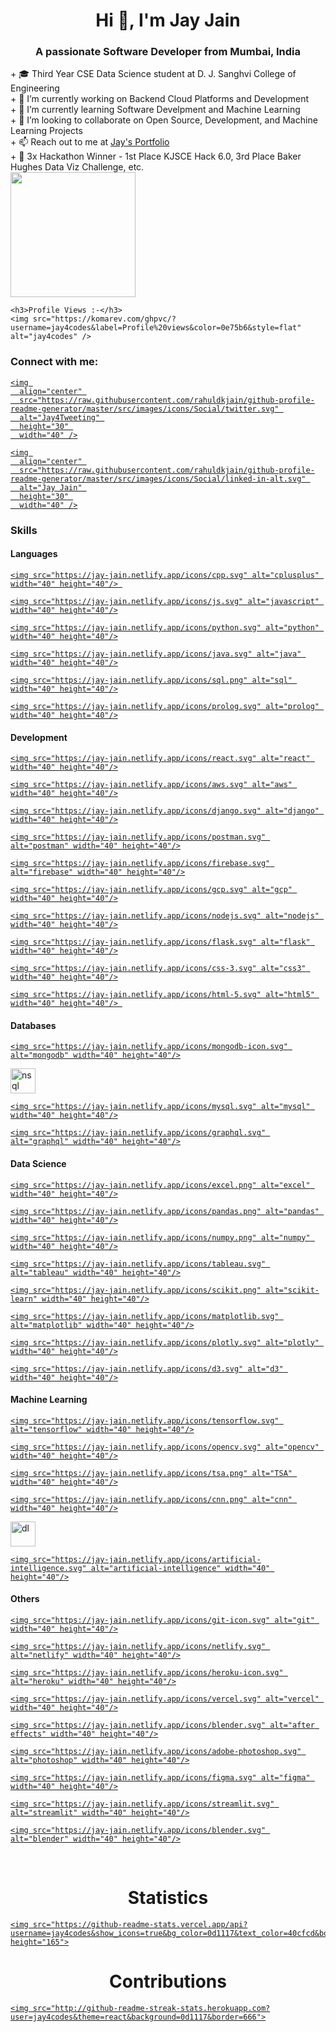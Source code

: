 <h1 align="center">Hi 👋, I'm Jay Jain</h1>
<h3 align="center">A passionate Software Developer from Mumbai, India</h3>
<p align="left">
  + 🎓 Third Year CSE Data Science student at D. J. Sanghvi College of Engineering<br>
  + 🔭 I’m currently working on Backend Cloud Platforms and Development<br>
  + 🌱 I’m currently learning Software Develpment and Machine Learning<br>
  + 👯 I’m looking to collaborate on Open Source, Development, and Machine Learning Projects<br>
  + 📫 Reach out to me at <a href="https://jay-jain.netlify.app/" target="_blank">Jay's Portfolio</a><br>
  + 🥇 3x Hackathon Winner - 1st Place KJSCE Hack 6.0, 3rd Place Baker Hughes Data Viz Challenge, etc. <br>
  <img src="https://github.com/Adam-pw/Adam-pw/blob/main/animation_500_kxa883sd.gif" width="200" height="200"/>
</p>
<p align="right"> 

    <h3>Profile Views :-</h3>
    <img src="https://komarev.com/ghpvc/?username=jay4codes&label=Profile%20views&color=0e75b6&style=flat" alt="jay4codes" /> 

</p>
<p align="left">
  <h3>Connect with me:</h3>
  <a href="https://twitter.com/Jay4Tweeting" target="_blank">

    <img 
      align="center" 
      src="https://raw.githubusercontent.com/rahuldkjain/github-profile-readme-generator/master/src/images/icons/Social/twitter.svg" 
      alt="Jay4Tweeting" 
      height="30" 
      width="40" />

  </a>
  <a href="https://www.linkedin.com/in/jay-jain-a9bb12200/" target="_blank">

    <img 
      align="center" 
      src="https://raw.githubusercontent.com/rahuldkjain/github-profile-readme-generator/master/src/images/icons/Social/linked-in-alt.svg" 
      alt="Jay Jain" 
      height="30" 
      width="40" />

  </a>
</p>

<p align="left">
  <h3>Skills</h3>
  <h4>Languages</h4>
  <a href="#">

    <img src="https://jay-jain.netlify.app/icons/cpp.svg" alt="cplusplus" width="40" height="40"/> 

  </a>
  <a href="https://reactjs.org/" target="_blank" rel="noreferrer">

    <img src="https://jay-jain.netlify.app/icons/js.svg" alt="javascript" width="40" height="40"/>

  </a> 
  <a href="https://www.python.org" target="_blank">

    <img src="https://jay-jain.netlify.app/icons/python.svg" alt="python" width="40" height="40"/>

  </a>
  <a href="https://www.java.com/en/" target="_blank">

    <img src="https://jay-jain.netlify.app/icons/java.svg" alt="java" width="40" height="40"/>

  </a>

  <a href="#">

    <img src="https://jay-jain.netlify.app/icons/sql.png" alt="sql" width="40" height="40"/>

  </a>
  <a href="https://www.swi-prolog.org/" target="_blank">

    <img src="https://jay-jain.netlify.app/icons/prolog.svg" alt="prolog" width="40" height="40"/>

  </a>
  <h4>Development</h4>
  <a href="https://reactjs.org/" target="_blank" rel="noreferrer">

    <img src="https://jay-jain.netlify.app/icons/react.svg" alt="react" width="40" height="40"/>

  </a> 
  <a href="https://aws.amazon.com" target="_blank" rel="noreferrer">

    <img src="https://jay-jain.netlify.app/icons/aws.svg" alt="aws" width="40" height="40"/>

  </a>
  <a href="https://www.djangoproject.com/" target="_blank" rel="noreferrer">

    <img src="https://jay-jain.netlify.app/icons/django.svg" alt="django" width="40" height="40"/>

  </a>
  <a href="https://postman.com" target="_blank" rel="noreferrer">

    <img src="https://jay-jain.netlify.app/icons/postman.svg" alt="postman" width="40" height="40"/>

  </a>
  <a href="https://firebase.google.com/" target="_blank" rel="noreferrer">

    <img src="https://jay-jain.netlify.app/icons/firebase.svg" alt="firebase" width="40" height="40"/>

  </a>
  <a href="https://cloud.google.com" target="_blank" rel="noreferrer">

    <img src="https://jay-jain.netlify.app/icons/gcp.svg" alt="gcp" width="40" height="40"/>

  </a>
  <a href="https://nodejs.org" target="_blank" rel="noreferrer">

    <img src="https://jay-jain.netlify.app/icons/nodejs.svg" alt="nodejs" width="40" height="40"/>

  </a>
  <a href="https://flask.palletsprojects.com/en/2.2.x/" target="_blank">

    <img src="https://jay-jain.netlify.app/icons/flask.svg" alt="flask" width="40" height="40"/>

  </a> 
  <a href="https://www.w3schools.com/css/" target="_blank">

    <img src="https://jay-jain.netlify.app/icons/css-3.svg" alt="css3" width="40" height="40"/>

  </a> 
  <a href="https://www.w3.org/html/" target="_blank"> 

    <img src="https://jay-jain.netlify.app/icons/html-5.svg" alt="html5" width="40" height="40"/> 

  </a>
  <h4>Databases</h4>
  <a href="https://www.mongodb.com/" target="_blank" rel="noreferrer">

    <img src="https://jay-jain.netlify.app/icons/mongodb-icon.svg" alt="mongodb" width="40" height="40"/>

  </a>
  <img src="https://jay-jain.netlify.app/icons/nosql.svg" alt="nsql" width="40" height="40"/>
  <a href="https://www.mysql.com/" target="_blank">

    <img src="https://jay-jain.netlify.app/icons/mysql.svg" alt="mysql" width="40" height="40"/>

  </a>
  <a href="https://graphql.org/" target="_blank">

    <img src="https://jay-jain.netlify.app/icons/graphql.svg" alt="graphql" width="40" height="40"/>

  </a>
  <h4>Data Science</h4>
  <a href="#">
    
    <img src="https://jay-jain.netlify.app/icons/excel.png" alt="excel" width="40" height="40"/>

  </a>
  <a href="https://pandas.pydata.org/" target="_blank" rel="noreferrer">

    <img src="https://jay-jain.netlify.app/icons/pandas.png" alt="pandas" width="40" height="40"/>

  </a>
  <a href="https://numpy.org/" target="_blank" rel="noreferrer">

    <img src="https://jay-jain.netlify.app/icons/numpy.png" alt="numpy" width="40" height="40"/>

  </a>
  <a href="https://www.tableau.com/" target="_blank" rel="noreferrer">

    <img src="https://jay-jain.netlify.app/icons/tableau.svg" alt="tableau" width="40" height="40"/>

  </a>
  <a href="https://scikit-learn.org/" target="_blank" rel="noreferrer">

    <img src="https://jay-jain.netlify.app/icons/scikit.png" alt="scikit-learn" width="40" height="40"/>

  </a>
  <a href="https://matplotlib.org/" target="_blank" rel="noreferrer">

    <img src="https://jay-jain.netlify.app/icons/matplotlib.svg" alt="matplotlib" width="40" height="40"/>

  </a>
  <a href="https://plotly.com/" target="_blank" rel="noreferrer">

    <img src="https://jay-jain.netlify.app/icons/plotly.svg" alt="plotly" width="40" height="40"/>

  </a>
  <a href="https://d3js.org/" target="_blank" rel="noreferrer">

    <img src="https://jay-jain.netlify.app/icons/d3.svg" alt="d3" width="40" height="40"/>

  </a>
  <h4>Machine Learning</h4>
  <a href="https://www.tensorflow.org" target="_blank" rel="noreferrer">

    <img src="https://jay-jain.netlify.app/icons/tensorflow.svg" alt="tensorflow" width="40" height="40"/>

  </a>
  <a href="https://opencv.org/" target="_blank" rel="noreferrer">

    <img src="https://jay-jain.netlify.app/icons/opencv.svg" alt="opencv" width="40" height="40"/>

  </a>
  <a href="#">

    <img src="https://jay-jain.netlify.app/icons/tsa.png" alt="TSA" width="40" height="40"/>

  </a>
  <a href="#">
  
    <img src="https://jay-jain.netlify.app/icons/cnn.png" alt="cnn" width="40" height="40"/>

  </a>
  <a href="#">
  
  <img src="https://jay-jain.netlify.app/icons/dl.png" alt="dl" width="40" height="40"/>

  </a>

  <a href="#">

    <img src="https://jay-jain.netlify.app/icons/artificial-intelligence.svg" alt="artificial-intelligence" width="40" height="40"/>

  </a>
  <h4>Others</h4>
  <a href="https://git-scm.com/" target="_blank" rel="noreferrer">

    <img src="https://jay-jain.netlify.app/icons/git-icon.svg" alt="git" width="40" height="40"/>

  </a>
  <a href="https://www.netlify.com/" target="_blank" rel="noreferrer">

    <img src="https://jay-jain.netlify.app/icons/netlify.svg" alt="netlify" width="40" height="40"/>

  </a>
  <a href="https://heroku.com" target="_blank" rel="noreferrer">

    <img src="https://jay-jain.netlify.app/icons/heroku-icon.svg" alt="heroku" width="40" height="40"/>

  </a>
  <a href="https://vercel.com/" target="_blank" rel="noreferrer">

    <img src="https://jay-jain.netlify.app/icons/vercel.svg" alt="vercel" width="40" height="40"/>

  </a>
  <a href="https://www.adobe.com/in/products/aftereffects.html" target="_blank" rel="noreferrer">

    <img src="https://jay-jain.netlify.app/icons/blender.svg" alt="after effects" width="40" height="40"/>

  </a>
  <a href="https://www.photoshop.com/en" target="_blank" rel="noreferrer">

    <img src="https://jay-jain.netlify.app/icons/adobe-photoshop.svg" alt="photoshop" width="40" height="40"/>

  </a>
  <a href="https://www.figma.com/" target="_blank" rel="noreferrer">

    <img src="https://jay-jain.netlify.app/icons/figma.svg" alt="figma" width="40" height="40"/>

  </a>
  <a href="https://streamlit.io/" target="_blank" rel="noreferrer">

    <img src="https://jay-jain.netlify.app/icons/streamlit.svg" alt="streamlit" width="40" height="40"/>

  </a>
  <a href="https://blender.org/" target="_blank" rel="noreferrer">

    <img src="https://jay-jain.netlify.app/icons/blender.svg" alt="blender" width="40" height="40"/>

  </a>
</p>
<br>

<h1 align="center"> Statistics</h1>
<p align="center">
  <a href="https://github.com/jay4codes/github-readme-stats">

    <img src="https://github-readme-stats.vercel.app/api?username=jay4codes&show_icons=true&bg_color=0d1117&text_color=40cfcd&border_color=444" height="165">

  </a>
</p>

<h1 align="center"> Contributions</h1>
<p align="center">
  <a href="https://git.io/streak-stats" align="middle">

    <img src="http://github-readme-streak-stats.herokuapp.com?user=jay4codes&theme=react&background=0d1117&border=666">

  </a>
</p>
